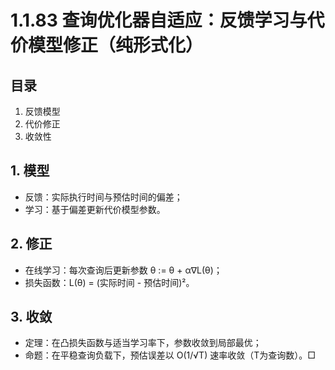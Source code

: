 # 1.1.83 查询优化器自适应：反馈学习与代价模型修正（纯形式化）

## 目录

1. 反馈模型
2. 代价修正
3. 收敛性

## 1. 模型

- 反馈：实际执行时间与预估时间的偏差；
- 学习：基于偏差更新代价模型参数。

## 2. 修正

- 在线学习：每次查询后更新参数 θ := θ + α∇L(θ)；
- 损失函数：L(θ) = (实际时间 - 预估时间)²。

## 3. 收敛

- 定理：在凸损失函数与适当学习率下，参数收敛到局部最优；
- 命题：在平稳查询负载下，预估误差以 O(1/√T) 速率收敛（T为查询数）。□
